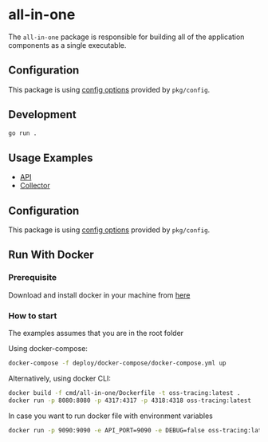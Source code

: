 # all-in-one

The `all-in-one` package is responsible for building all of the application components as a single executable.

## Configuration

This package is using [config options](../../pkg/config/README.md) provided by `pkg/config`.

## Development

```sh
go run .
```

## Usage Examples

- [API](../../cmd/api/README.md#usage-example)
- [Collector](../../cmd/collector/README.md#usage-example)

## Configuration

This package is using [config options](../../pkg/config/README.md) provided by `pkg/config`.

## Run With Docker

### Prerequisite

Download and install docker in your machine from [here](https://docs.docker.com/get-docker/)

### How to start

The examples assumes that you are in the root folder

Using docker-compose:

```sh
docker-compose -f deploy/docker-compose/docker-compose.yml up
```

Alternatively, using docker CLI:

```sh
docker build -f cmd/all-in-one/Dockerfile -t oss-tracing:latest .
docker run -p 8080:8080 -p 4317:4317 -p 4318:4318 oss-tracing:latest
```

In case you want to run docker file with environment variables

```sh
docker run -p 9090:9090 -e API_PORT=9090 -e DEBUG=false oss-tracing:latest
```
